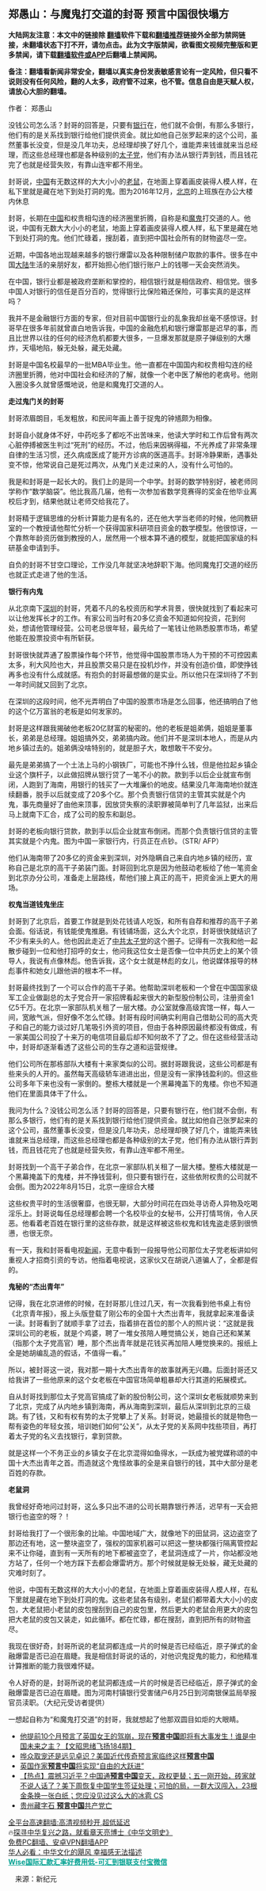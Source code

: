  <!-- 面包屑导航 --> <h2>郑愚山：与魔鬼打交道的封哥 预言中国很快塌方</h2> <p class="notice"><b>大陆网友注意：本文中的链接除 <a href="https://github.com/bannedbook/fanqiang" >翻墙</a>软件下载和<a href="https://github.com/killgcd/justmysocks/blob/master/README.md">翻墙推荐</a>链接外全部为禁网链接，未翻墙状态下打不开，请勿点击。此为文字版禁闻，欲看图文视频完整版和更多禁闻，请下载<a href="https://github.com/bannedbook/fanqiang">翻墙软件或APP</a>后翻墙上禁闻网。</p><p>备注：翻墙看新闻非常安全，翻墙以真实身份发表敏感言论有一定风险，但只看不说则没有任何风险，翻的人太多，政府管不过来，也不管。信息自由是天赋人权，请放心大胆的翻墙。</b></p>  <div class="entry"> <p>作者： 郑愚山</p> <p id="summary">没钱公司怎么活？封哥的回答是，只要有<a href="https://www.bannedbook.org/bnews/tag/%e9%93%b6%e8%a1%8c/" class="st_tag internal_tag" rel="tag" title="标签 银行 下的日志">银行</a>在，他们就不会倒，有那么多银行，他们有的是关系找到银行给他们提供资金。就比如他自己张罗起来的这个公司，虽然董事长没变，但是没几年功夫，总经理却换了好几个，谁能弄来钱谁就来当总经理，而这些总经理也都是各种级别的<a href="https://www.bannedbook.org/bnews/tag/%e5%a4%aa%e5%ad%90%e5%85%9a/" class="st_tag internal_tag" rel="tag" title="标签 太子党 下的日志">太子党</a>，他们有办法从银行弄到钱，而且钱花完了也就是经营失败，有靠山连牢都不用坐。</p> <p id="conimg">封哥说，<a href="https://www.bannedbook.org/bnews/tag/%E4%B8%AD%E5%9B%BD/" class="st_tag internal_tag" rel="tag" title="标签 中国 下的日志">中国</a>有无数这样的大大小小的<a href="https://www.bannedbook.org/bnews/tag/%e8%80%81%e9%bc%a0/" class="st_tag internal_tag" rel="tag" title="标签 老鼠 下的日志">老鼠</a>，在地面上穿着画皮装得人模人样，在私下里就是藏在地下到处打洞的鬼。图为2016年12月，<a href="https://www.bannedbook.org/bnews/tag/%e5%8c%97%e4%ba%ac/" class="st_tag internal_tag" rel="tag" title="标签 北京 下的日志">北京</a>的上班族在办公大楼内休息</p> <p>封哥，长期在<span class='wp_keywordlink_affiliate'><a href="https://www.bannedbook.org/" title="中国" target="_blank">中国</a></span>和权贵相勾连的经济圈里折腾，自称是和<a href="https://www.bannedbook.org/bnews/tag/%e9%ad%94%e9%ac%bc/" class="st_tag internal_tag" rel="tag" title="标签 魔鬼 下的日志">魔鬼</a>打交道的人。他说，中国有无数大大小小的老鼠，地面上穿着画皮装得人模人样，私下里是藏在地下到处打洞的鬼。他们忙碌着，搜刮着，直到把中国社会所有的财物盗尽一空。</p> <p>近期，中国各地出现越来越多的银行爆雷以及各种限制储户取款的事件。很多在中国<span class='wp_keywordlink_affiliate'><a href="https://www.bannedbook.org/" title="大陆" target="_blank">大陆</a></span>生活的亲朋好友，都开始担心他们银行账户上的钱哪一天会突然消失。</p> <p>在中国，银行业都是被政府垄断和掌控的，相信银行就是相信政府、相信党。很多中国人对银行的信任是百分百的，觉得银行比保险箱还保险，可事实真的是这样吗？</p> <p>我并不是金融银行方面的专家，但对目前中国银行业的乱象我却丝毫不感惊讶。封哥早在很多年前就曾直白地告诉我，中国的金融危机和银行爆雷那是迟早的事，而且比世界以往的任何的经济危机都要大很多，一旦爆发那就是原子弹级别的大爆炸，天塌地陷，躲无处躲，藏无处藏。</p> <p>封哥是中国名校最早的一批MBA毕业生。他一直都在中国国内和权贵相勾连的经济圈里折腾，他对中国社会和经济的了解，就像一个老中医了解他的老病号。他刚入圈没多久就曾感慨地说，他是和魔鬼打交道的人。</p> <p><strong>走过鬼门关的封哥</strong></p> <p>封哥浓眉朗目，毛发粗放，和民间年画上善于捉鬼的钟馗颇为相像。</p> <p>封哥自小就身体不好，中药吃多了都吃不出苦味来，他读大学时和工作后曾有两次心脏停搏被医生判过“死刑”的经历。不过，他后来因祸得福，不光养成了非常条理自律的生活习惯，还久病成医成了能开方诊病的医道高手。封哥冷静果断，遇事处变不惊，他常说自己是死过两次，从鬼门关走过来的人，没有什么可怕的。</p>  <p>我是和封哥是一起长大的。我们上的是同一个中学。封哥的数学特别好，被老师同学称作“数学脑袋”。他比我高几届，他有一次参加省数学竞赛得的奖金在他毕业离校后才到，结果他就让老师交给我花了。</p> <p>封哥精于逻辑思维的分析计算能力是有名的，还在他大学当老师的时候，他同教研室的一个教授请他帮忙分析一个获得国家科研项目资金的数学模型。他很惊讶，一个靠熬年龄资历做到教授的人，居然用一个根本算不通的模型，就能把国家级的科研基金申请到手。</p> <p>自负的封哥不甘空口理论，工作没几年就坚决地辞职下海。他同魔鬼打交道的经历也就正式走进了他的生活。</p> <p><strong>银行有内鬼</strong></p> <p>从北京南下<a href="https://www.bannedbook.org/bnews/tag/%e6%b7%b1%e5%9c%b3/" class="st_tag internal_tag" rel="tag" title="标签 深圳 下的日志">深圳</a>的封哥，凭着不凡的名校资历和学术背景，很快就找到了看起来可以让他发挥长才的工作。有家公司当时有20多亿资金不知道如何投资，花到何处，想请他管理经营。公司老总很年轻，最先给了一笔钱让他熟悉股票市场，希望他能在股票投资中有所斩获。</p> <p>封哥很快就弄通了股票操作每个环节，他觉得中国股票市场人为干预的不可控因素太多，利大风险也大，并且股票交易只是在投机炒作，并没有创造价值，即使挣钱再多也没有什么成就感。有抱负的封哥最想做的是实业。所以他只在深圳待了不到一年时间就又回到了北京。</p> <p>在深圳的这段时间，他不光弄明白了中国的股票市场是怎么回事，他还搞明白了他的这个亿万富翁的老板是如何发家的。</p> <p>封哥是这样跟我揭破他老板20亿财富的秘密的。他的老板是姐弟俩，姐姐是董事长，弟弟是总经理。姐姐搞外交，弟弟搞内政。他们并不是深圳本地人，而是从内地乡镇过去的。姐弟俩没啥特别的，就是胆子大，敢想敢干不安分。</p> <p>最先是弟弟搞了一个土法上马的小钢铁厂，可能也不挣什么钱，但是他拉起乡镇企业这个旗杆子，以此做招牌从银行贷了一笔不小的款。款到手以后企业就宣布倒闭，人跑到了海南，用银行的钱买了一大堆廉价的地皮。结果没几年海南地价就连续翻番，脱手以后就变成了20多个亿。那个负责银行信贷的主管其实就是个内鬼，事先商量好了由他来顶事，因放贷失察的渎职罪被简单判了几年监狱，出来后马上就南下汇合，成了公司的股东和副总。</p> <p>封哥的老板向银行贷款，款到手以后企业就宣布倒闭。而那个负责银行信贷的主管其实就是个内鬼。图为中国一家银行内，行员正在点钞。（STR/ AFP）</p> <p>他们从海南带了20多亿的资金来到深圳，对外隐瞒自己来自内地乡镇的经历，宣称自己是北京的高干子弟装门面。封哥回到北京是因为他鼓动老板给了他一笔资金到北京办分公司，准备走上层路线，帮他们接上真正的高干，把资金派上更大的用场。</p>  <p><strong>权鬼当道钱鬼坐庄</strong></p> <p>封哥到了北京后，首要工作就是到处花钱请人吃饭，和所有自荐和推荐的高干子弟会面。俗话说，有钱能使鬼推磨。有钱铺场面，这么大个北京，封哥很快就结识了不少有来头的人。他也因此走近了<span class='wp_keywordlink'><a href="https://www.bannedbook.org/forum2/topic250.html" title="中共「太子党」" target="_blank">中共太子党</a></span>的这个圈子。记得有一次我和他一起散步碰到一位和他打招呼的女士，他问我这位女士是否像一位中共历史上的某个领导人，我说有点像林彪。他告诉我，这个女士就是林彪的女儿，他说媒体报导的林彪事件和她女儿跟他讲的根本不一样。</p> <p>封哥最终找到了一个可以合作的高干子弟。他帮助深圳老板和一个曾在中国国家级军工企业做副总的太子党合开一家招牌看起来很大的新型股份制公司，注册资金1亿5千万。在北京一家部队机关租了一层大楼。办公室就像高级宾馆一样，每人一间，宽敞气派，但好像不怎么忙碌。封哥有段时间确实利用自己借助公司的高大壳子和自己的能力谈过好几笔吸引外资的项目，但由于各种原因最终都没有做成，有一家美国公司投了十来万的电信项目最后却不知何故不了了之。但在这些经营活动中，封哥却逐渐看透了这些公司的生存之道和运营规律。</p> <p>他们公司所在那栋部队大楼有十来家类似的公司。据封哥跟我说，这些公司都是有些来头的人开的。虽然每天高级轿车进进出出，但是没有一家挣钱盈利的。但这些公司多年下来也没有一家倒的。整栋大楼就是一个黑幕掩盖下的鬼楼。你也不知道他们在里面具体干了什么。</p> <p>我问为什么？没钱公司怎么活？封哥的回答是，只要有银行在，他们就不会倒，有那么多银行，他们有的是关系找到银行给他们提供资金。就比如他自己张罗起来的这个公司，虽然董事长没变，但是没几年功夫，总经理却换了好几个，谁能弄来钱谁就来当总经理，而这些总经理也都是各种级别的太子党，他们有办法从银行弄到钱，而且钱花完了也就是经营失败，有靠山连牢都不用坐。</p> <p>封哥找到一个高干子弟合作，在北京一家部队机关租了一层大楼。整栋大楼就是一个黑幕掩盖下的鬼楼，并不挣钱营利，但只要有银行在，这些依附权贵的公司就不会倒。图为2022年8月15日，北京一座综合大楼</p> <p>这些权贵平时的生活很奢靡，也很无聊，大部分时间花在四处寻访奇人异物及吃喝淫乐上。封哥说每任总经理都会聘一个名校毕业的女秘书，公开打情骂俏，令人厌恶。他看着老百姓在银行里的这些存款，就是这样被这些权鬼和钱鬼盗走感到很愤懑，也很无奈。</p> <p>有一天，我和封哥看电视<span class='wp_keywordlink_affiliate'><a href="https://www.bannedbook.org/" title="新闻">新闻</a></span>，无意中看到一段报导他公司那位太子党老板讲如何重视人才招商引资的专访。他指着电视说，这家伙又在胡说八道骗人了，全都是假的。</p> <p><strong>鬼秘的“杰出青年”</strong></p> <p>记得，我在北京进修的时候，在封哥那儿住过几天，有一次我看到他书桌上有份《北京青年报》，报上头版登载了刚公布的全国十大杰出青年，我就拿起来准备读一读。封哥看到了就顺手拿了过去，指着排在首位的那个人的照片说：“这就是我深圳公司的老板，就是个鸡婆，聘了一堆女孩陪人睡觉搞公关，她自己还和某某（指那个太子党高官）睡，那个杰出青年就是花钱买再加陪人睡觉换来的。报纸上全是她胡编乱造的假话，不值得一看。”</p> <p>所以，被封哥这一说，我对那一期十大杰出青年的故事就再无兴趣。后面封哥还又给我讲了一些他原来的这个女老板在中国官场简单粗暴却大行其道的拓展模式。</p>  <p>自从封哥找到那位太子党高官搞成了新的股份制公司，这个深圳女老板就顺势来到了北京，完成了从内地乡镇到海南，再从海南到深圳，最后从深圳到北京的三级跳。有了钱，又和有权有势的太子党攀上了关系。封哥说，她最擅长的就是物色一帮有姿色的年轻女孩，培训她们如何“公关”，从太子党的关系网中找些项目，再打着太子党的名义去找银行，拿到贷款。</p> <p>就是这样一个不务正业的乡镇女子在北京混得如鱼得水，一跃成为被党媒称颂的中国十大杰出青年之首。而造就这个鬼怪故事的全是来自银行的钱，其中大部分是老百姓的存款。</p> <p><strong>老鼠洞</strong></p> <p>我曾经好奇地问过封哥，这么多只出不进的公司长期靠银行养活，迟早有一天会把银行也盗空的呀？！</p> <p>封哥给我打了一个很形象的比喻。中国地域广大，就像地下的田鼠洞，这边盗空了那边还有地，这一整块盗空了，强权的国家机器可以把这一整块都强行隔离管控起来不让你碰，直到有一天所有的地下都被盗空了，老鼠洞连成了一片，你站都没地方站了，任何一个地方踩下去都会爆雷坍方。那个时候就是躲无处躲，藏无处藏的灾难时刻了。</p> <p>他说，中国有无数这样的大大小小的老鼠，在地面上穿着画皮装得人模人样，在私下里就是藏在地下到处打洞的鬼。这些老鼠各有级别，老鼠们都带着大大小小的皮包，大老鼠把小老鼠的皮包搜刮到自己的皮包里，然后更大的老鼠会用更大的皮包把大老鼠的皮包又装走，如此循环。都在忙碌，都在搜刮，直到把所有的财物盗尽。</p> <p>我现在很好奇，封哥所说的老鼠洞都连成一片的时候是否已经临近，原子弹式的金融爆雷是否已迫在眉睫。我是相信封哥说的话的，对他识鬼捉鬼的能力，和他精准计算推断的能力我很难怀疑。</p> <p>令人好奇的是，封哥所说的老鼠洞都连成一片的时候是否已经临近，原子弹式的金融爆雷是否已迫在眉睫。图为河南村镇银行受害储户6月25日到河南银保监局举报官员渎职。（大纪元受访者提供）</p> <p>一想起自称为“和魔鬼打交道”的封哥，我就想起了他那双圆目如炬的大眼睛。</p> <div id="taboola-mid-1"></div>  <ul class='op-related-articles' title='相关阅读'> <li><a href='https://www.bannedbook.org/bnews/bannedvideo/20220916/1785211.html' target='_blank'>他提前10个月预言了英国女王的驾崩，现在<b>预言中国</b>即将有大事发生！谁是中国未来之主？【文昭思绪飞扬184期】</a></li> <li><a href='https://www.bannedbook.org/bnews/bannedvideo/20220609/1743480.html' target='_blank'>哗众取宠还是远见卓识？美国近代传奇预言家临终这样<b>预言中国</b></a></li> <li><a href='https://www.bannedbook.org/bnews/comments/20210615/1566814.html' target='_blank'>英国作家<b>预言中国</b>将实现“自由的大跃进”</a></li> <li><a href='https://www.bannedbook.org/bnews/bannedvideo/20210503/1538455.html' target='_blank'>【热点】震撼习近平？中国通<b>预言中国</b>变天，政权更替；五一刚开始，砖家就不说人话了？美下周恢复中国学生签证处理；可怕的局，一群大汉闯入，23根金条换一张白纸；您应没见过这么大的冰雹 CS</a></li> <li><a href='https://www.bannedbook.org/bnews/comments/20210226/1494382.html' target='_blank'>贵州藏字石 <b>预言中国</b>共产党亡</a></li> </ul> <p class="texttj"> <a href="https://github.com/bannedbook/fanqiang/wiki/V2ray%E6%9C%BA%E5%9C%BA" target="_blank">全平台高速翻墙:高清视频秒开,超低延迟</a><br/> 🔥<a href="https://www.bannedbook.org/bnews/comments/20220808/1768773.html" target="_blank">探寻中华复兴之路，就看章天亮博士《中华文明史》</a><br/> <a href="https://github.com/bannedbook/fanqiang/wiki/%E7%A6%81%E9%97%BB%E7%BD%91%E5%AE%89%E5%8D%93%E7%BF%BB%E5%A2%99%E6%96%B0%E9%97%BBAPP" target="_blank">免费PC翻墙、安卓VPN翻墙APP</a><br/> <a href="https://www.bannedbook.org/bnews/comments/20220220/1694796.html" target="_blank">华人必看：中华文化的飓风 幸福感无法描述</a><br/> <b onclick="window.open('https://wise.prf.hn/click/camref:1011lqFCW/creativeref:1011l61212')" style="cursor:pointer;color:#00A191;text-decoration:underline;font-weight: bold;">Wise国际汇款汇率好费用低-可汇到银联支付宝微信</b> </p><p class="src-info">　来源：新纪元 </p> <a name='sharetosocial'></a> <div style="margin-bottom:5px;padding-bottom:5px;clear:both"> <div id="archive-pix-1" class="banner-ads"> <!-- AuctionX Display platform tag START --> <div id="27602x728x90x621x_ADSLOT1" clicktrack="%%CLICK_URL_ESC%%"></div>  <!-- AuctionX Display platform tag END --> </div> <div id="archive-pix-2" class="banner-ads"> <!-- AuctionX Display platform tag START --> <div id="27556x300x250x621x_ADSLOT1" clicktrack="%%CLICK_URL_ESC%%" style="margin:0 auto;text-align:center"></div>  <!-- AuctionX Display platform tag END --> </div> </div>  <div id="archive-pix-1" class="banner-ads"> <!-- AuctionX Display platform tag START --> <div id="27603x728x90x621x_ADSLOT1" clicktrack="%%CLICK_URL_ESC%%"></div>  <!-- AuctionX Display platform tag END --> </div> </div><!--END ENTRY--> 